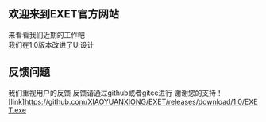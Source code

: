 ## 欢迎来到EXET官方网站
   来看看我们近期的工作吧    
   我们在1.0版本改进了UI设计
## 反馈问题
   我们重视用户的反馈
   反馈请通过github或者gitee进行
   谢谢您的支持！
   [link]https://github.com/XIAOYUANXIONG/EXET/releases/download/1.0/EXET.exe
  
